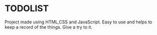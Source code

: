 # TODOLIST

Project made using HTML,CSS and JavaScript.
Easy to use and helps to keep a record of the things.
Give a try to it.
